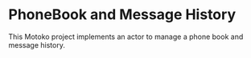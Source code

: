 # PhoneBook and Message History

This Motoko project implements an actor to manage a phone book and message history.
